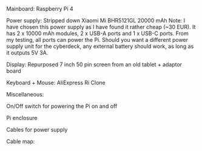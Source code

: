 

Mainboard: 
Raspberry Pi 4 <link>

Power supply: 
Stripped down  Xiaomi Mi BHR5121GL 20000 mAh <link>
Note: I have chosen this power supply as I have found it rather cheap (~30 EUR). It has 2 x 10000 mAh modules, 2 x USB-A ports and 1 x USB-C ports. From my testing, all ports can power the Pi. Should you want a different power supply unit for the cyberdeck, any external battery should work, as long as it outputs 5V 3A.

Display: 
Repurposed 7 inch 50 pin screen from an old tablet + adaptor board <link> 

Keyboard + Mouse: 
AliExpress Ri Clone <link>

Miscellaneous: 

On/Off switch for powering the Pi on and off <link>

Pi enclosure <link>

Cables for power supply <link>

Cable map:

<image>
